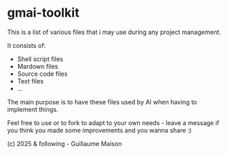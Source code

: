 # gmai-toolkit
This is a list of various files that i may use during any project management.

It consists of:
- Shell script files
- Mardown files
- Source code files
- Text files
- ...

The main purpose is to have these files used by AI when having to implement things.

Feel free to use or to fork to adapt to your own needs - leave a message if you think you made some improvements and you wanna share :)

(c) 2025 & following - Guillaume Maison
